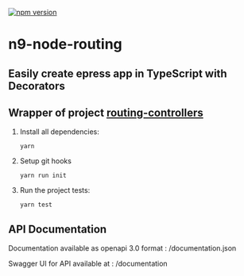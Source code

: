 [![npm version](https://img.shields.io/npm/v/n9-node-routing.svg)](https://www.npmjs.com/package/n9-node-routing)

# n9-node-routing
## Easily create epress app in TypeScript with Decorators 
## Wrapper of project [routing-controllers](https://github.com/typestack/routing-controllers)

1. Install all dependencies:

    `yarn`
    
2. Setup git hooks

   `yarn run init`

3. Run the project tests:

    `yarn test`

## API Documentation

Documentation available as openapi 3.0 format : /documentation.json

Swagger UI for API available at : /documentation
